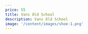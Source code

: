 ```yaml
---
price: 55
title: Vans Old School
description: Vans Old School
image: '/content/images/shoe-1.png'
---
```

